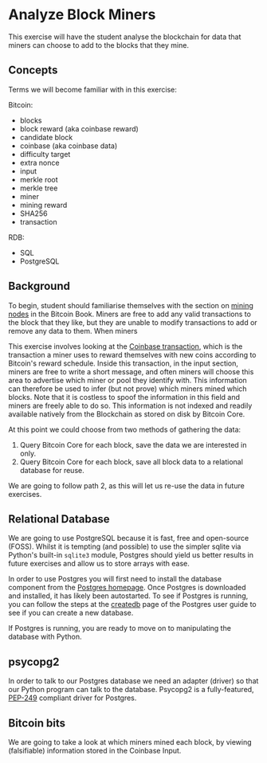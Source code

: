 # Analyze Block Miners

This exercise will have the student analyse the blockchain for data that miners can choose to add to the blocks that they mine.

## Concepts

Terms we will become familiar with in this exercise:

Bitcoin:

* blocks
* block reward (aka coinbase reward)
* candidate block
* coinbase (aka coinbase data)
* difficulty target
* extra nonce
* input
* merkle root
* merkle tree
* miner
* mining reward
* SHA256
* transaction

RDB:

* SQL
* PostgreSQL

## Background

To begin, student should familiarise themselves with the section on [mining nodes][mining nodes] in the Bitcoin Book.
Miners are free to add any valid transactions to the block that they like, but they are unable to modify transactions to add or remove any data to them.
When miners 

This exercise involves looking at the [Coinbase transaction](https://en.bitcoin.it/wiki/Coinbase), which is the transaction a miner uses to reward themselves with new coins according to Bitcoin's reward schedule.
Inside this transaction, in the input section, miners are free to write a short message, and often miners will choose this area to advertise which miner or pool they identify with.
This information can therefore be used to infer (but not prove) which miners mined which blocks.
Note that it is costless to spoof the information in this field and miners are freely able to do so.
This information is not indexed and readily available natively from the Blockchain as stored on disk by Bitcoin Core.

At this point we could choose from two methods of gathering the data:

1. Query Bitcoin Core for each block, save the data we are interested in only.
2. Query Bitcoin Core for each block, save all block data to a relational database for reuse.

We are going to follow path 2, as this will let us re-use the data in future exercises.

## Relational Database

We are going to use PostgreSQL because it is fast, free and open-source (FOSS).
Whilst it is tempting (and possible) to use the simpler sqlite via Python's built-in `sqlite3` module, Postgres should yield us better results in future exercises and allow us to store arrays with ease. 

In order to use Postgres you will first need to install the database component from the [Postgres homepage](https://www.postgresql.org/download/).
Once Postgres is downloaded and installed, it has likely been autostarted.
To see if Postgres is running, you can follow the steps at the [createdb](https://www.postgresql.org/docs/13/tutorial-createdb.html) page of the Postgres user guide to see if you can create a new database.

If Postgres is running, you are ready to move on to manipulating the database with Python.

## psycopg2

In order to talk to our Postgres database we need an adapter (driver) so that our Python program can talk to the database.
Psycopg2 is a fully-featured, [PEP-249](https://www.python.org/dev/peps/pep-0249/) compliant driver for Postgres.


## Bitcoin bits

We are going to take a look at which miners mined each block, by viewing (falsifiable) information stored in the Coinbase Input.

[mining nodes]: https://github.com/bitcoinbook/bitcoinbook/blob/develop/ch10.asciidoc#mining-nodes
